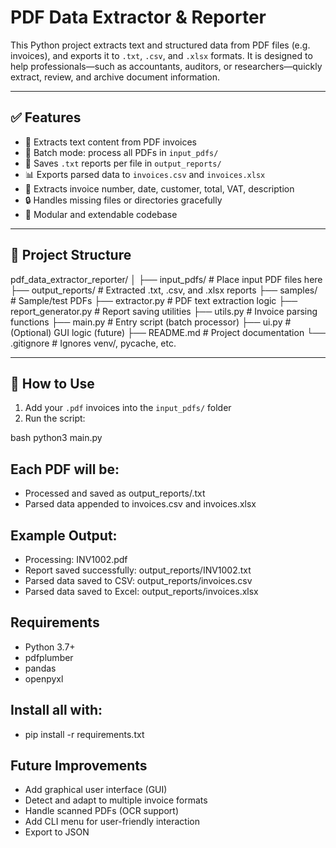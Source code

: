 # PDF Data Extractor & Reporter

This Python project extracts text and structured data from PDF files (e.g. invoices), and exports it to `.txt`, `.csv`, and `.xlsx` formats. It is designed to help professionals—such as accountants, auditors, or researchers—quickly extract, review, and archive document information.

---

## ✅ Features

- 📄 Extracts text content from PDF invoices
- 📁 Batch mode: process all PDFs in `input_pdfs/`
- 📝 Saves `.txt` reports per file in `output_reports/`
- 📊 Exports parsed data to `invoices.csv` and `invoices.xlsx`
- 🧠 Extracts invoice number, date, customer, total, VAT, description
- 🔒 Handles missing files or directories gracefully
- 🧩 Modular and extendable codebase

---

## 📁 Project Structure

pdf_data_extractor_reporter/
│
├── input_pdfs/ # Place input PDF files here
├── output_reports/ # Extracted .txt, .csv, and .xlsx reports
├── samples/ # Sample/test PDFs
├── extractor.py # PDF text extraction logic
├── report_generator.py # Report saving utilities
├── utils.py # Invoice parsing functions
├── main.py # Entry script (batch processor)
├── ui.py # (Optional) GUI logic (future)
├── README.md # Project documentation
└── .gitignore # Ignores venv/, pycache, etc.


---

## 🚀 How to Use

1. Add your `.pdf` invoices into the `input_pdfs/` folder  
2. Run the script:

bash
python3 main.py


## Each PDF will be:

- Processed and saved as output_reports/<filename>.txt
- Parsed data appended to invoices.csv and invoices.xlsx

## Example Output:

- Processing: INV1002.pdf
- Report saved successfully: output_reports/INV1002.txt
- Parsed data saved to CSV: output_reports/invoices.csv
- Parsed data saved to Excel: output_reports/invoices.xlsx


## Requirements
- Python 3.7+
- pdfplumber
- pandas
- openpyxl


## Install all with:
- pip install -r requirements.txt

## Future Improvements

- Add graphical user interface (GUI)
- Detect and adapt to multiple invoice formats
- Handle scanned PDFs (OCR support)
- Add CLI menu for user-friendly interaction
- Export to JSON